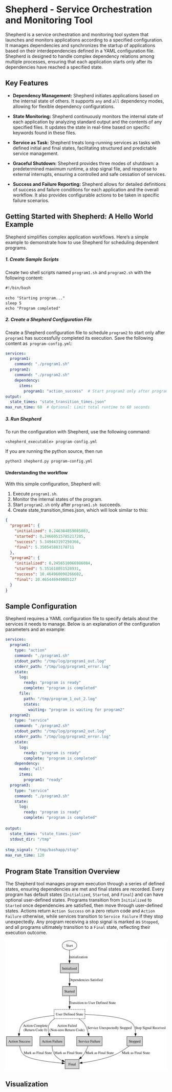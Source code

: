 # Shepherd - Service Orchestration and Monitoring Tool

Shepherd is a service orchestration and monitoring tool system that launches and monitors applications according
to a specified configuration. It manages dependencies and synchronizes the startup of applications based on 
their interdependencies defined in a YAML configuration file. Shepherd is designed to handle complex dependency
relations among multiple processes, ensuring that each application starts only after its dependencies have reached
a specified state. 



## Key Features

- **Dependency Management:** Shepherd initiates applications based on the internal state of others.
It supports `any` and `all` dependency modes, allowing for flexible dependency configurations.

[//]: # (- **User Defined States:** Todo) 

- **State Monitoring:** Shepherd continuously monitors the internal state of each application by 
analyzing standard output and the contents of any specified files. It updates the state in real-time based 
on specific keywords found in these files.

- **Service as Task:** Shepherd treats long-running services as tasks with defined initial and final states, 
facilitating structured and predictable service management.

[//]: # (# Todo)

[//]: # (- Makes a workflow of services a task. Complicated workflow -> one task.)

[//]: # (- Add drone workflow)

- **Graceful Shutdown:** Shepherd provides three modes of shutdown: a predetermined maximum runtime, a stop signal 
file, and response to external interrupts, ensuring a controlled and safe cessation of services.

- **Success and Failure Reporting:** Shepherd allows for detailed definitions of success and failure conditions for 
each application and the overall workflow. It also provides configurable actions to be taken in specific failure 
scenarios.

## Getting Started with Shepherd: A Hello World Example
Shepherd simplifies complex application workflows. Here’s a simple example to demonstrate how to use Shepherd for 
scheduling dependent programs.

##### 1. Create Sample Scripts

Create two shell scripts named `program1.sh` and `program2.sh` with the following content:

```shell
#!/bin/bash

echo "Starting program..."
sleep 5
echo "Program completed"
```

##### 2. Create a Shepherd Configuration File

Create a Shepherd configuration file to schedule `program2` to start only after` program1` has successfully completed its 
execution. Save the following content as` program-config.yml`:
```yaml
services:
  program1:
    command: "./program1.sh"
  program2:
    command: "./program2.sh"
    dependency:
      items:
        program1: "action_success"  # Start program2 only after program1 succeeds
output:
  state_times: "state_transition_times.json"
max_run_time: 60  # Optional: Limit total runtime to 60 seconds
```

##### 3. Run Shepherd

To run the configuration with Shepherd, use the following command:
```shell
<shepherd_executable> program-config.yml
```
If you are running the python source, then run

```shell
python3 shepherd.py program-config.yml
```

#### Understanding the workflow
With this simple configuration, Shepherd will:
1. Execute `program1.sh`.
2. Monitor the internal states of the program.
3. Start `program2.sh` only after `program1.sh `succeeds.
4. Create state_transition_times.json, which will look similar to this:

```json
{
  "program1": {
    "initialized": 0.246384859085083,
    "started": 0.24660515785217285,
    "success": 5.349443197250366,
    "final": 5.350545883178711
  },
  "program2": {
    "initialized": 0.2456510066986084,
    "started": 5.351618051528931,
    "success": 10.464960098266602,
    "final": 10.465446949005127
  }
}
```

## Sample Configuration
Shepherd requires a YAML configuration file to specify details about the services it needs to manage.
Below is an explanation of the configuration parameters and an example:

```yaml
services:
  program1:
    type: "action"
    command: "./program1.sh"
    stdout_path: "/tmp/log/program1_out.log"
    stderr_path: "/tmp/log/program1_error.log"
    state:
      log:
        ready: "program is ready"
        complete: "program is completed"
      file:
        path: "/tmp/program_1_out_2.log"
        states:
          waiting: "program is waiting for program2"
  program2:
    type: "service"
    command: "./program2.sh"
    stdout_path: "/tmp/log/program2_out.log"
    stderr_path: "/tmp/log/program2_error.log"
    state:
      log:
        ready: "program is ready"
        complete: "program is completed"
    dependency:
      mode: "all"
      items:
        program1: "ready"
  program3:
    type: "service"
    command: "./program3.sh"
    state:
      log:
        ready: "program is ready"
        complete: "program is completed"

output:
  state_times: "state_times.json"
  stdout_dir: "/tmp"

stop_signal: "/tmp/bashapp/stop"
max_run_time: 120

```
## Program State Transition Overview

The Shepherd tool manages program execution through a series of defined states, ensuring dependencies are met and final 
states are recorded. Every program has default states (`Initialized`, `Started`, and `Final`) and can have optional 
user-defined states. Programs transition from `Initialized` to `Started` once dependencies are satisfied, then move through 
user-defined states. Actions return `Action Success` on a zero return code and `Action Failure` otherwise, while services 
transition to `Service Failure` if they stop unexpectedly. Any program receiving a stop signal is marked as `Stopped`, and 
all programs ultimately transition to a `Final` state, reflecting their execution outcome.

![Test](diagram/dot/states.svg)

## Visualization

